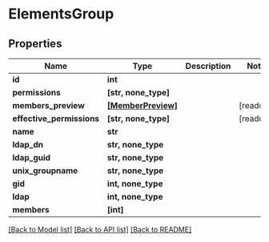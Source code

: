 # ElementsGroup


## Properties

Name | Type | Description | Notes
------------ | ------------- | ------------- | -------------
**id** | **int** |  | 
**permissions** | **[str, none_type]** |  | 
**members_preview** | [**[MemberPreview]**](MemberPreview.md) |  | [readonly] 
**effective_permissions** | **[str, none_type]** |  | [readonly] 
**name** | **str** |  | 
**ldap_dn** | **str, none_type** |  | 
**ldap_guid** | **str, none_type** |  | 
**unix_groupname** | **str, none_type** |  | 
**gid** | **int, none_type** |  | 
**ldap** | **int, none_type** |  | 
**members** | **[int]** |  | 

[[Back to Model list]](../#documentation-for-models) [[Back to API list]](../#documentation-for-api-endpoints) [[Back to README]](../)


